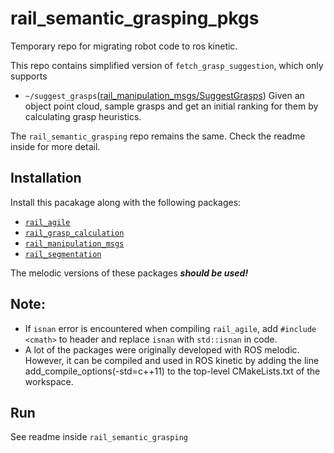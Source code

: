 # rail_semantic_grasping_pkgs
Temporary repo for migrating robot code to ros kinetic. 

This repo contains simplified version of `fetch_grasp_suggestion`, which only supports 
  * `~/suggest_grasps`([rail_manipulation_msgs/SuggestGrasps](https://github.com/GT-RAIL/rail_manipulation_msgs/blob/master/srv/SuggestGrasps.srv))
  Given an object point cloud, sample grasps and get an initial ranking for them by
  calculating grasp heuristics.
  
The `rail_semantic_grasping` repo remains the same. Check the readme inside for more detail.

## Installation
Install this pacakage along with the following packages:
* [`rail_agile`](https://github.com/GT-RAIL/rail_agile)
* [`rail_grasp_calculation`](https://github.com/GT-RAIL/rail_grasp_calculation)
* [`rail_manipulation_msgs`](https://github.com/GT-RAIL/rail_manipulation_msgs)
* [`rail_segmentation`](https://github.com/GT-RAIL/rail_segmentation)

The melodic versions of these packages ***should be used!*** 

## Note:
* If `isnan` error is encountered when compiling `rail_agile`, add `#include <cmath>` to header and replace `isnan` with `std::isnan` in code.
* A lot of the packages were originally developed with ROS melodic. However, it can be compiled and used in ROS kinetic by adding the line add_compile_options(-std=c++11) to the top-level CMakeLists.txt of the workspace.

## Run
See readme inside `rail_semantic_grasping`
  

